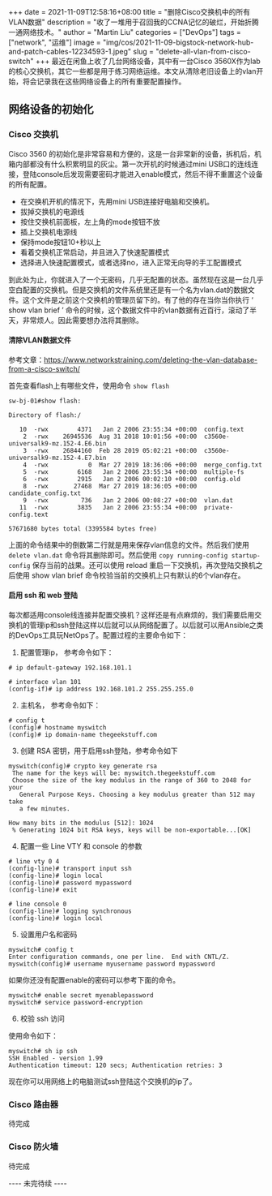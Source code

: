+++
date = 2021-11-09T12:58:16+08:00
title = "删除Cisco交换机中的所有VLAN数据"
description = "收了一堆用于召回我的CCNA记忆的破烂，开始折腾一通网络技术。"
author = "Martin Liu"
categories = ["DevOps"]
tags = ["network", "运维"]
image = "img/cos/2021-11-09-bigstock-network-hub-and-patch-cables-12234593-1.jpeg"
slug = "delete-all-vlan-from-cisco-switch"
+++
最近在闲鱼上收了几台网络设备，其中有一台Cisco 3560X作为lab的核心交换机，其它一些都是用于练习网络运维。本文从清除老旧设备上的vlan开始，将会记录我在这些网络设备上的所有重要配置操作。

<!--more-->

## 网络设备的初始化

### Cisco 交换机

Cisco 3560 的初始化是非常容易和方便的，这是一台非常新的设备，拆机后，机箱内部都没有什么积累明显的灰尘。第一次开机的时候通过mini USB口的连线连接，登陆console后发现需要密码才能进入enable模式，然后不得不重置这个设备的所有配置。

* 在交换机开机的情况下，先用mini USB连接好电脑和交换机。
* 拔掉交换机的电源线
* 按住交换机前面板，左上角的mode按钮不放
* 插上交换机电源线
* 保持mode按钮10+秒以上
* 看着交换机正常启动，并且进入了快速配置模式
* 选择进入快速配置模式，或者选择no，进入正常无向导的手工配置模式

到此处为止，你就进入了一个无密码，几乎无配置的状态。虽然现在这是一台几乎空白配置的交换机。但是交换机的文件系统里还是有一个名为vlan.dat的数据文件。这个文件是之前这个交换机的管理员留下的。有了他的存在当你当你执行 ‘ show vlan brief ’ 命令的时候，这个数据文件中的vlan数据有近百行，滚动了半天，非常烦人。因此需要想办法将其删除。

#### 清除VLAN数据文件

参考文章：<https://www.networkstraining.com/deleting-the-vlan-database-from-a-cisco-switch/>

首先查看flash上有哪些文件，使用命令 `show flash`

```
sw-bj-01#show flash:

Directory of flash:/

   10  -rwx        4371   Jan 2 2006 23:55:34 +00:00  config.text
    2  -rwx    26945536  Aug 31 2018 10:01:56 +00:00  c3560e-universalk9-mz.152-4.E6.bin
    3  -rwx    26844160  Feb 28 2019 05:02:21 +00:00  c3560e-universalk9-mz.152-4.E7.bin
    4  -rwx           0  Mar 27 2019 18:36:06 +00:00  merge_config.txt
    5  -rwx        6168   Jan 2 2006 23:55:34 +00:00  multiple-fs
    6  -rwx        2915   Jan 2 2006 00:02:10 +00:00  config.old
    8  -rwx       27468  Mar 27 2019 18:36:05 +00:00  candidate_config.txt
    9  -rwx         736   Jan 2 2006 00:08:27 +00:00  vlan.dat
   11  -rwx        3835   Jan 2 2006 23:55:34 +00:00  private-config.text

57671680 bytes total (3395584 bytes free)
```

上面的命令结果中的倒数第二行就是用来保存vlan信息的文件。然后我们使用 `delete vlan.dat` 命令将其删除即可。然后使用 `copy running-config startup-config` 保存当前的战果。还可以使用 reload 重启一下交换机，再次登陆交换机之后使用 show vlan brief 命令校验当前的交换机上只有默认的6个vlan存在。

#### 启用 ssh 和 web 登陆

每次都适用console线连接并配置交换机？这样还是有点麻烦的，我们需要启用交换机的管理ip和ssh登陆这样以后就可以从网络配置了。以后就可以用Ansible之类的DevOps工具玩NetOps了。配置过程的主要命令如下：

1. 配置管理ip， 参考命令如下：

```
# ip default-gateway 192.168.101.1

# interface vlan 101
(config-if)# ip address 192.168.101.2 255.255.255.0
```

2. 主机名， 参考命令如下：

```
# config t
(config)# hostname myswitch
(config)# ip domain-name thegeekstuff.com
```

3. 创建 RSA 密钥，用于启用ssh登陆，参考命令如下

```
myswitch(config)# crypto key generate rsa
 The name for the keys will be: myswitch.thegeekstuff.com
 Choose the size of the key modulus in the range of 360 to 2048 for your
   General Purpose Keys. Choosing a key modulus greater than 512 may take
   a few minutes.

How many bits in the modulus [512]: 1024
 % Generating 1024 bit RSA keys, keys will be non-exportable...[OK]
```

4. 配置一些 Line VTY 和 console 的参数

```
# line vty 0 4
(config-line)# transport input ssh
(config-line)# login local
(config-line)# password mypassword
(config-line)# exit

# line console 0
(config-line)# logging synchronous
(config-line)# login local
```

5. 设置用户名和密码

```
myswitch# config t
Enter configuration commands, one per line.  End with CNTL/Z.
myswitch(config)# username myusername password mypassword
```

如果你还没有配置enable的密码可以参考下面的命令。

```
myswitch# enable secret myenablepassword
myswitch# service password-encryption
```

6. 校验 ssh 访问

使用命令如下：

```
myswitch# sh ip ssh
SSH Enabled - version 1.99
Authentication timeout: 120 secs; Authentication retries: 3
```

现在你可以用网络上的电脑测试ssh登陆这个交换机的ip了。

### Cisco 路由器

待完成

### Cisco 防火墙

待完成

---- 未完待续 ----
